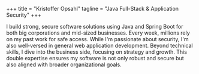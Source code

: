+++
title = "Kristoffer Opsahl"
tagline = "Java Full-Stack & Application Security"
+++


I build strong, secure software solutions using Java and Spring Boot for both big corporations and mid-sized businesses. Every week, millions rely on my past work for safe access. While I'm passionate about security, I'm also well-versed in general web application development. Beyond technical skills, I dive into the business side, focusing on strategy and growth. This double expertise ensures my software is not only robust and secure but also aligned with broader organizational goals.